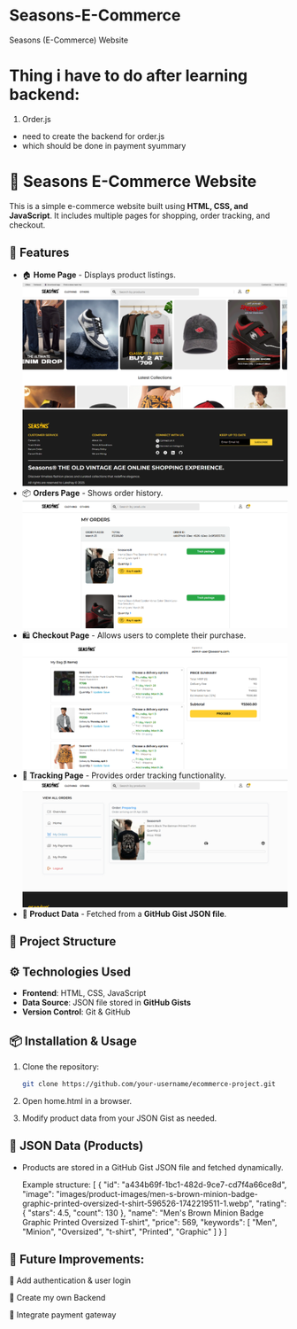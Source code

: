 # Seasons-E-Commerce
Seasons (E-Commerce) Website

# Thing i have to do after learning backend:

1. Order.js
- need to create the backend for order.js
- which should be done in payment syummary

# 🛒 Seasons E-Commerce Website

This is a simple e-commerce website built using **HTML, CSS, and JavaScript**. It includes multiple pages for shopping, order tracking, and checkout.

## 🚀 Features

- 🏠 **Home Page** - Displays product listings.
![Homepage Screenshot](images/Readme/homePage.png)
![Homepage Screenshot](images/Readme/footer.png)
- 📦 **Orders Page** - Shows order history.
![Homepage Screenshot](images/Readme/ordersPage.png)
- 🛍️ **Checkout Page** - Allows users to complete their purchase.
![Homepage Screenshot](images/Readme/checkoutPage.png)
- 🚚 **Tracking Page** - Provides order tracking functionality.
![Homepage Screenshot](images/Readme/trackingPage.png)
- 📄 **Product Data** - Fetched from a **GitHub Gist JSON file**.

## 📂 Project Structure


## ⚙️ Technologies Used

- **Frontend**: HTML, CSS, JavaScript  
- **Data Source**: JSON file stored in **GitHub Gists**  
- **Version Control**: Git & GitHub  

## 📦 Installation & Usage

1. Clone the repository:
   ```bash
   git clone https://github.com/your-username/ecommerce-project.git

2. Open home.html in a browser.

3. Modify product data from your JSON Gist as needed.

## 📜 JSON Data (Products)

 - Products are stored in a GitHub Gist JSON file and fetched dynamically.

   Example structure:
    [
        {
            "id": "a434b69f-1bc1-482d-9ce7-cd7f4a66ce8d",
            "image": "images/product-images/men-s-brown-minion-badge-graphic-printed-oversized-t-shirt-596526-1742219511-1.webp",
            "rating": {
                    "stars": 4.5,
                    "count": 130
            },
            "name": "Men's Brown Minion Badge Graphic Printed Oversized T-shirt",
            "price": 569,
            "keywords": [
                    "Men",
                    "Minion",
                    "Oversized",
                    "t-shirt",
                    "Printed",
                    "Graphic"
            ]
        }
    ]

## 🎯 Future Improvements:

🔹 Add authentication & user login

🔹 Create my own Backend

🔹 Integrate payment gateway